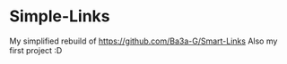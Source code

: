 # Simple-Links
My simplified rebuild of https://github.com/Ba3a-G/Smart-Links
Also my first project :D
